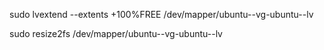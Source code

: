 sudo lvextend --extents +100%FREE /dev/mapper/ubuntu--vg-ubuntu--lv

sudo resize2fs /dev/mapper/ubuntu--vg-ubuntu--lv